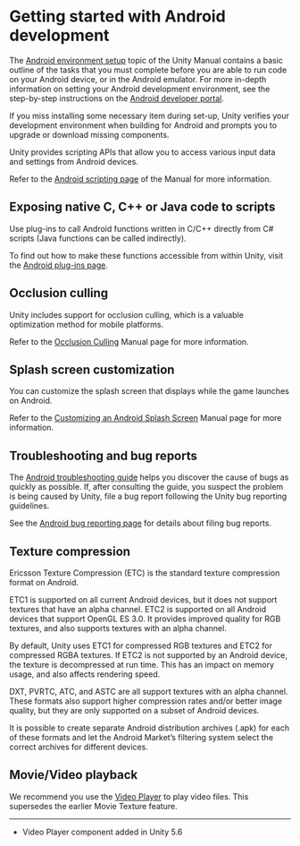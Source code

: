 # Getting started with Android development

The [Android environment setup](android-sdksetup) topic of the Unity Manual contains a basic outline of the tasks that you must complete before you are able to run code on your Android device, or in the Android emulator. For more in-depth information on setting your Android development environment, see the step-by-step  instructions on the [Android developer portal](http://developer.android.com/sdk).

If you miss installing some necessary item during set-up, Unity verifies your development environment when building for Android and prompts you to upgrade or download missing components.

Unity provides scripting APIs that allow you to access various input data and settings from Android devices.

Refer to the [Android scripting page](android-API) of the Manual for more information.

## Exposing native C, C++ or Java code to scripts

Use plug-ins to call Android functions written in C/C++ directly from C# scripts (Java functions can be called indirectly).

To find out how to make these functions accessible from within Unity, visit the [Android plug-ins page](PluginsForAndroid).

## Occlusion culling

Unity includes support for occlusion culling, which is a valuable optimization method for mobile platforms.

Refer to the [Occlusion Culling](OcclusionCulling) Manual page for more information.

## Splash screen customization

You can customize the splash screen that displays while the game launches on Android.

Refer to the [Customizing an Android Splash Screen](AndroidMobileCustomizeSplashScreen) Manual page for more information.

## Troubleshooting and bug reports

The [Android troubleshooting guide](TroubleShootingAndroid) helps you discover the cause of bugs as quickly as possible. If, after consulting the guide, you suspect the problem is being caused by Unity, file a bug report following the Unity bug reporting guidelines.

See the [Android bug reporting page](android-bugreporting) for details about filing bug reports.

<a name="compression"></a>
## Texture compression

Ericsson Texture Compression (ETC) is the standard texture compression format on Android.

ETC1 is supported on all current Android devices, but it does not support textures that have an alpha channel. ETC2 is supported on all Android devices that support OpenGL ES 3.0. It provides improved quality for RGB textures, and also supports textures with an alpha channel.

By default, Unity uses ETC1 for compressed RGB textures and ETC2 for compressed RGBA textures. If ETC2 is not supported by an Android device, the texture is decompressed at run time. This has an impact on memory usage, and also affects rendering speed.

DXT, PVRTC, ATC, and ASTC are all support textures with an alpha channel. These formats also support higher compression rates and/or better image quality, but they are only supported on a subset of Android devices.

It is possible to create separate Android distribution archives (.apk) for each of these formats and let the Android Market’s filtering system select the correct archives for different devices.

## Movie/Video playback

We recommend you use the [Video Player](VideoPlayer) to play video files. This supersedes the earlier Movie Texture feature.

---

* <span class="page-history">Video Player component added in Unity 5.6</span>
